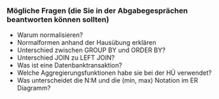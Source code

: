 ### Mögliche Fragen (die Sie in der Abgabegesprächen beantworten können sollten)

  * Warum normalisieren?
  * Normalformen anhand der Hausübung erklären
  * Unterschied zwischen GROUP BY und ORDER BY?
  * Unterschied JOIN zu LEFT JOIN?
  * Was ist eine Datenbanktransaktion?
  * Welche Aggregierungsfunktionen habe sie bei der HÜ verwendet?
  * Was unterscheidet die N:M und die (min, max) Notation im ER Diagramm?
